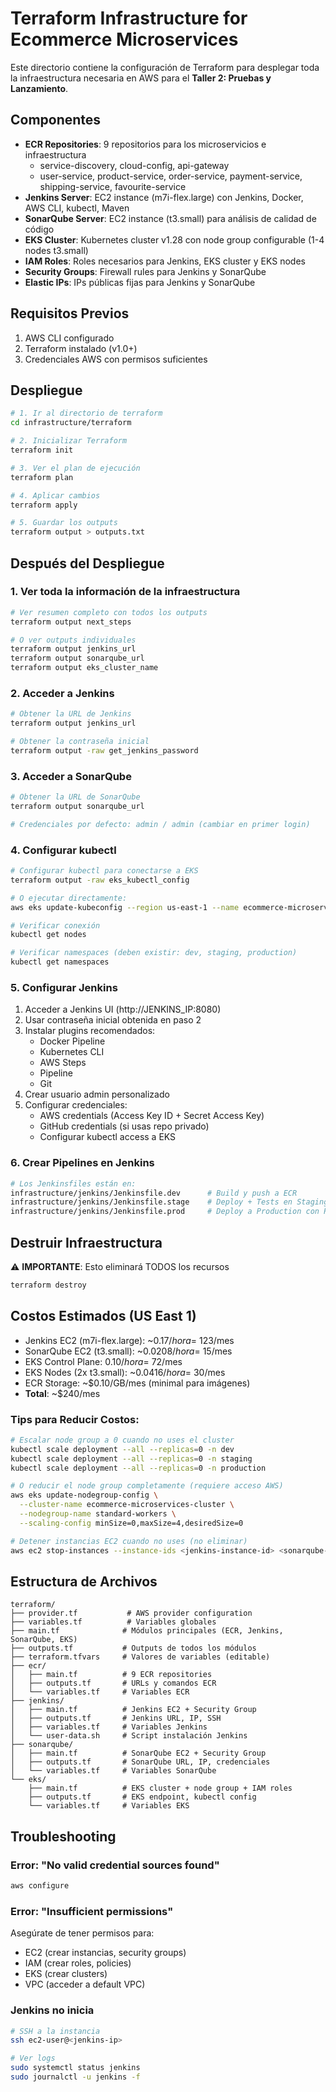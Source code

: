 # Terraform Infrastructure for Ecommerce Microservices

Este directorio contiene la configuración de Terraform para desplegar toda la infraestructura necesaria en AWS para el **Taller 2: Pruebas y Lanzamiento**.

## Componentes

- **ECR Repositories**: 9 repositorios para los microservicios e infraestructura
  - service-discovery, cloud-config, api-gateway
  - user-service, product-service, order-service, payment-service, shipping-service, favourite-service
- **Jenkins Server**: EC2 instance (m7i-flex.large) con Jenkins, Docker, AWS CLI, kubectl, Maven
- **SonarQube Server**: EC2 instance (t3.small) para análisis de calidad de código
- **EKS Cluster**: Kubernetes cluster v1.28 con node group configurable (1-4 nodes t3.small)
- **IAM Roles**: Roles necesarios para Jenkins, EKS cluster y EKS nodes
- **Security Groups**: Firewall rules para Jenkins y SonarQube
- **Elastic IPs**: IPs públicas fijas para Jenkins y SonarQube

## Requisitos Previos

1. AWS CLI configurado
2. Terraform instalado (v1.0+)
3. Credenciales AWS con permisos suficientes

## Despliegue

```bash
# 1. Ir al directorio de terraform
cd infrastructure/terraform

# 2. Inicializar Terraform
terraform init

# 3. Ver el plan de ejecución
terraform plan

# 4. Aplicar cambios
terraform apply

# 5. Guardar los outputs
terraform output > outputs.txt
```

## Después del Despliegue

### 1. Ver toda la información de la infraestructura

```bash
# Ver resumen completo con todos los outputs
terraform output next_steps

# O ver outputs individuales
terraform output jenkins_url
terraform output sonarqube_url
terraform output eks_cluster_name
```

### 2. Acceder a Jenkins

```bash
# Obtener la URL de Jenkins
terraform output jenkins_url

# Obtener la contraseña inicial
terraform output -raw get_jenkins_password
```

### 3. Acceder a SonarQube

```bash
# Obtener la URL de SonarQube
terraform output sonarqube_url

# Credenciales por defecto: admin / admin (cambiar en primer login)
```

### 4. Configurar kubectl

```bash
# Configurar kubectl para conectarse a EKS
terraform output -raw eks_kubectl_config

# O ejecutar directamente:
aws eks update-kubeconfig --region us-east-1 --name ecommerce-microservices-cluster

# Verificar conexión
kubectl get nodes

# Verificar namespaces (deben existir: dev, staging, production)
kubectl get namespaces
```

### 5. Configurar Jenkins

1. Acceder a Jenkins UI (http://JENKINS_IP:8080)
2. Usar contraseña inicial obtenida en paso 2
3. Instalar plugins recomendados:
   - Docker Pipeline
   - Kubernetes CLI
   - AWS Steps
   - Pipeline
   - Git
4. Crear usuario admin personalizado
5. Configurar credenciales:
   - AWS credentials (Access Key ID + Secret Access Key)
   - GitHub credentials (si usas repo privado)
   - Configurar kubectl access a EKS

### 6. Crear Pipelines en Jenkins

```bash
# Los Jenkinsfiles están en:
infrastructure/jenkins/Jenkinsfile.dev      # Build y push a ECR
infrastructure/jenkins/Jenkinsfile.stage    # Deploy + Tests en Staging
infrastructure/jenkins/Jenkinsfile.prod     # Deploy a Production con Release Notes
```

## Destruir Infraestructura

⚠️ **IMPORTANTE**: Esto eliminará TODOS los recursos

```bash
terraform destroy
```

## Costos Estimados (US East 1)

- Jenkins EC2 (m7i-flex.large): ~$0.17/hora = ~$123/mes
- SonarQube EC2 (t3.small): ~$0.0208/hora = ~$15/mes
- EKS Control Plane: $0.10/hora = ~$72/mes
- EKS Nodes (2x t3.small): ~$0.0416/hora = ~$30/mes
- ECR Storage: ~$0.10/GB/mes (minimal para imágenes)
- **Total**: ~$240/mes

### Tips para Reducir Costos:

```bash
# Escalar node group a 0 cuando no uses el cluster
kubectl scale deployment --all --replicas=0 -n dev
kubectl scale deployment --all --replicas=0 -n staging
kubectl scale deployment --all --replicas=0 -n production

# O reducir el node group completamente (requiere acceso AWS)
aws eks update-nodegroup-config \
  --cluster-name ecommerce-microservices-cluster \
  --nodegroup-name standard-workers \
  --scaling-config minSize=0,maxSize=4,desiredSize=0

# Detener instancias EC2 cuando no uses (no eliminar)
aws ec2 stop-instances --instance-ids <jenkins-instance-id> <sonarqube-instance-id>
```

## Estructura de Archivos

```
terraform/
├── provider.tf           # AWS provider configuration
├── variables.tf          # Variables globales
├── main.tf              # Módulos principales (ECR, Jenkins, SonarQube, EKS)
├── outputs.tf           # Outputs de todos los módulos
├── terraform.tfvars     # Valores de variables (editable)
├── ecr/
│   ├── main.tf          # 9 ECR repositories
│   ├── outputs.tf       # URLs y comandos ECR
│   └── variables.tf     # Variables ECR
├── jenkins/
│   ├── main.tf          # Jenkins EC2 + Security Group
│   ├── outputs.tf       # Jenkins URL, IP, SSH
│   ├── variables.tf     # Variables Jenkins
│   └── user-data.sh     # Script instalación Jenkins
├── sonarqube/
│   ├── main.tf          # SonarQube EC2 + Security Group
│   ├── outputs.tf       # SonarQube URL, IP, credenciales
│   └── variables.tf     # Variables SonarQube
└── eks/
    ├── main.tf          # EKS cluster + node group + IAM roles
    ├── outputs.tf       # EKS endpoint, kubectl config
    └── variables.tf     # Variables EKS
```

## Troubleshooting

### Error: "No valid credential sources found"
```bash
aws configure
```

### Error: "Insufficient permissions"
Asegúrate de tener permisos para:
- EC2 (crear instancias, security groups)
- IAM (crear roles, policies)
- EKS (crear clusters)
- VPC (acceder a default VPC)

### Jenkins no inicia
```bash
# SSH a la instancia
ssh ec2-user@<jenkins-ip>

# Ver logs
sudo systemctl status jenkins
sudo journalctl -u jenkins -f
```
